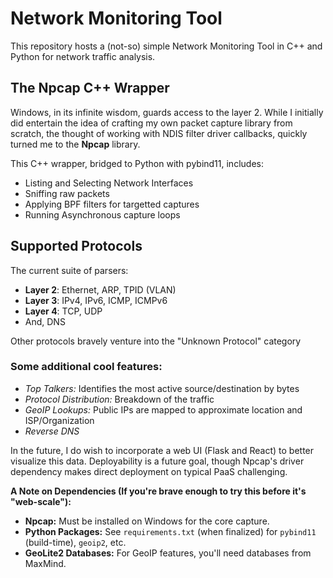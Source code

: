 # Network Monitoring Tool

This repository hosts a (not-so) simple Network Monitoring Tool in C++ and Python for network traffic analysis.

## The Npcap C++ Wrapper
Windows, in its infinite wisdom, guards access to the layer 2. While I initially did entertain the idea of crafting my own packet capture library from scratch, the thought of working with NDIS filter driver callbacks, quickly turned me to the **Npcap** library.

This C++ wrapper, bridged to Python with pybind11, includes:
*   Listing and Selecting Network Interfaces
*   Sniffing raw packets
*   Applying BPF filters for targetted captures
*   Running Asynchronous capture loops

## Supported Protocols
The current suite of parsers:
*   **Layer 2**: Ethernet, ARP, TPID (VLAN)
*   **Layer 3**: IPv4, IPv6, ICMP, ICMPv6
*   **Layer 4**: TCP, UDP
*   And, DNS

Other protocols bravely venture into the "Unknown Protocol" category

### Some additional cool features:
*   *Top Talkers:*  Identifies the most active source/destination by bytes
*   *Protocol Distribution:*    Breakdown of the traffic
*   *GeoIP Lookups:*    Public IPs are mapped to approximate location and ISP/Organization
*   *Reverse DNS*

In the future, I do wish to incorporate a web UI (Flask and React) to better visualize this data.
Deployability is a future goal, though Npcap's driver dependency makes direct deployment on typical PaaS challenging.

**A Note on Dependencies (If you're brave enough to try this before it's "web-scale"):**
*   **Npcap:** Must be installed on Windows for the core capture.
*   **Python Packages:** See `requirements.txt` (when finalized) for `pybind11` (build-time), `geoip2`, etc.
*   **GeoLite2 Databases:** For GeoIP features, you'll need databases from MaxMind.
